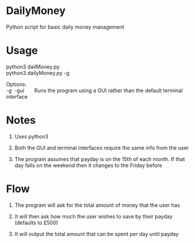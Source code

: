 # DailyMoney

Python script for basic daily money management

# Usage

python3 dailMoney.py  
python3 dailyMoney.py -g

Options:  
-g&nbsp;&nbsp;-gui  &nbsp;&nbsp;&nbsp;&nbsp;&nbsp;&nbsp;Runs the program using a GUI rather than the default terminal interface

# Notes

1. Uses python3

2. Both the GUI and terminal interfaces require the same info from the user

3. The program assumes that payday is on the 15th of each month. If that day falls on the weekend then it changes to the Friday before

# Flow

1. The program will ask for the total amount of money that the user has

2. It will then ask how much the user wishes to save by their payday (defaults to £500)

3. It will output the total amount that can be spent per day until payday